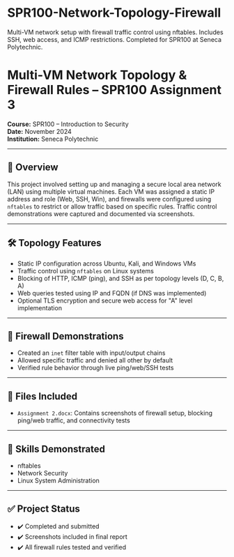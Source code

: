 # SPR100-Network-Topology-Firewall
Multi-VM network setup with firewall traffic control using nftables. Includes SSH, web access, and ICMP restrictions. Completed for SPR100 at Seneca Polytechnic.
# Multi-VM Network Topology & Firewall Rules – SPR100 Assignment 3

**Course:** SPR100 – Introduction to Security  
**Date:** November 2024  
**Institution:** Seneca Polytechnic

---

## 🧠 Overview
This project involved setting up and managing a secure local area network (LAN) using multiple virtual machines. Each VM was assigned a static IP address and role (Web, SSH, Win), and firewalls were configured using `nftables` to restrict or allow traffic based on specific rules. Traffic control demonstrations were captured and documented via screenshots.

---

## 🛠️ Topology Features
- Static IP configuration across Ubuntu, Kali, and Windows VMs
- Traffic control using `nftables` on Linux systems
- Blocking of HTTP, ICMP (ping), and SSH as per topology levels (D, C, B, A)
- Web queries tested using IP and FQDN (if DNS was implemented)
- Optional TLS encryption and secure web access for "A" level implementation

---

## 🔐 Firewall Demonstrations
- Created an `inet` filter table with input/output chains
- Allowed specific traffic and denied all other by default
- Verified rule behavior through live ping/web/SSH tests

---

## 📎 Files Included
- `Assignment 2.docx`: Contains screenshots of firewall setup, blocking ping/web traffic, and connectivity tests

---

## 🧠 Skills Demonstrated
- nftables  
- Network Security  
- Linux System Administration

---

## ✅ Project Status
- ✔️ Completed and submitted  
- ✔️ Screenshots included in final report  
- ✔️ All firewall rules tested and verified
